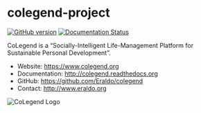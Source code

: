colegend-project
================

[![GitHub version](https://badge.fury.io/gh/Eraldo%2Fcolegend.svg)](http://badge.fury.io/gh/Eraldo%2Fcolegend)
[![Documentation Status](https://readthedocs.org/projects/colegend/badge/?version=latest)](https://readthedocs.org/projects/colegend/?badge=latest)


CoLegend is a “Socially-Intelligent Life-Management Platform for Sustainable Personal Development”.

* Website: https://www.colegend.org
* Documentation: http://colegend.readthedocs.org
* GitHub: https://github.com/Eraldo/colegend
* Contact: http://www.eraldo.org

![CoLegend Logo](https://www.colegend.org/static/website/images/CoLegendLogo.png)

